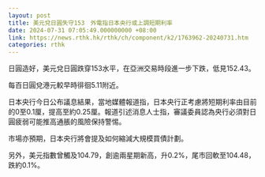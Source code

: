 ```yaml
---
layout: post
title: 美元兌日圓失守153　外電指日本央行或上調短期利率
date: 2024-07-31 07:05:49.000000000 +08:00
link: https://news.rthk.hk/rthk/ch/component/k2/1763962-20240731.htm
categories: rthk
---
```


日圓造好，美元兌日圓跌穿153水平，在亞洲交易時段進一步下跌，低見152.43。

每百日圓兌港元較早時徘徊5.11附近。

日本央行今日公布議息結果，當地媒體報道指，日本央行正考慮將短期利率由目前的0至0.1厘，提高至約0.25厘。報道引述消息人士指，審議委員認為央行必須對日圓疲弱可能推高通脹的風險保持警惕。

市場亦預期，日本央行將會提及如何縮減大規模買債計劃。

另外，美元指數曾觸及104.79，創逾兩星期新高，升0.2%，尾市回軟至104.48，跌約0.1%。
